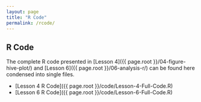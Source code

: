 ```yaml
---
layout: page
title: "R Code"
permalink: /rcode/
---
```


## R Code

The complete R code presented in [Lesson 4]({{ page.root }}/04-figure-hive-plot/) and [Lesson 6]({{ page.root }}/06-analysis-r/) can be found here condensed into single files.

* [Lesson 4 R Code]({{ page.root }}/code/Lesson-4-Full-Code.R)
* [Lesson 6 R Code]({{ page.root }}/code/Lesson-6-Full-Code.R)
